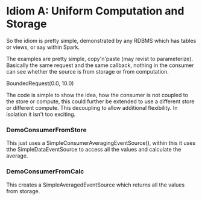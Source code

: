 # Idiom A: Uniform Computation and Storage
So the idiom is pretty simple, demonstrated by any RDBMS which has tables or views, or say within Spark.

The examples are pretty simple, copy'n'paste (may revist to parameterize). Basically the same request and the same callback, nothing in the consumer can see whether the source is from storage or from computation.

BoundedRequest(0.0, 10.0)

The code is simple to show the idea, how the consumer is not coupled to the store or compute, this could further be extended to use a different store or different compute. This decoupling to allow additional flexibility. In isolation it isn't too exciting.

### DemoConsumerFromStore

This just uses a SimpleConsumerAveragingEventSource(), within this it uses tthe SimpleDataEventSource to access all the values and calculate the average.

### DemoConsumerFromCalc

This creates a SimpleAveragedEventSource which returns all the values from storage.


